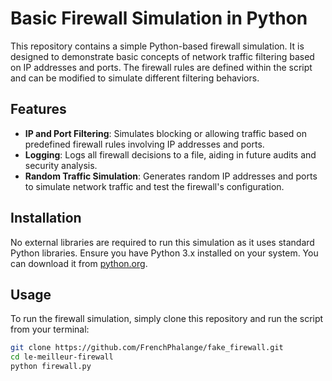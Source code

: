 # Basic Firewall Simulation in Python

This repository contains a simple Python-based firewall simulation. It is designed to demonstrate basic concepts of network traffic filtering based on IP addresses and ports. The firewall rules are defined within the script and can be modified to simulate different filtering behaviors.

## Features

- **IP and Port Filtering**: Simulates blocking or allowing traffic based on predefined firewall rules involving IP addresses and ports.
- **Logging**: Logs all firewall decisions to a file, aiding in future audits and security analysis.
- **Random Traffic Simulation**: Generates random IP addresses and ports to simulate network traffic and test the firewall's configuration.

## Installation

No external libraries are required to run this simulation as it uses standard Python libraries. Ensure you have Python 3.x installed on your system. You can download it from [python.org](https://www.python.org/downloads/).

## Usage

To run the firewall simulation, simply clone this repository and run the script from your terminal:

```bash
git clone https://github.com/FrenchPhalange/fake_firewall.git
cd le-meilleur-firewall
python firewall.py
